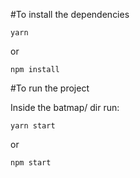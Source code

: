 #To install the dependencies

```
yarn
```

or

```
npm install
```

#To run the project

Inside the batmap/ dir run:

```
yarn start
```
or
```
npm start
```

